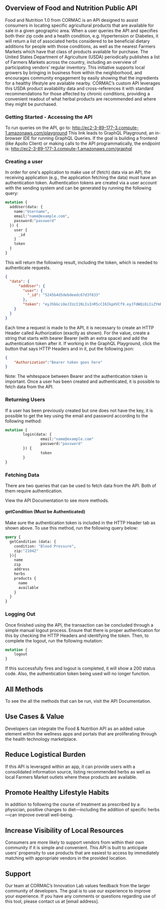 ## Overview of Food and Nutrition Public API
Food and Nutrition 1.0 from CORMAC is an API designed to assist consumers in locating specific agricultural products that are available for sale in a given geographic area. 
When a user queries the API and specifies both their zip code and a health condition, e.g. Hypertension or Diabetes, it will return a list of associated herbs considered to be beneficial dietary additions for people with those conditions, as well as the nearest Farmers Markets which have that class of products available for purchase.
The United States Department of Agriculture (USDA) periodically publishes a list of Farmers Markets across the country, including an overview of participating vendors’ regular inventory. This initiative supports local growers by bringing in business from within the neighborhood, and encourages community engagement by easily showing that the ingredients for a healthy lifestyle are available nearby.
CORMAC’s custom API leverages this USDA product availability data and cross-references it with standard recommendations for those affected by chronic conditions, providing a convenient readout of what herbal products are recommended and where they might be purchased.



### Getting Started - Accessing the API
To run queries on the API, go to:
http://ec2-3-89-177-3.compute-1.amazonaws.com/playground
This link leads to GraphQL Playground, an in-browser IDE for running GraphQL Queries.
If the goal is building a frontend (like Apollo Client) or making calls to the API programmatically, the endpoint is: http://ec2-3-89-177-3.compute-1.amazonaws.com/graphql



### Creating a user
In order for one's application to make use of (fetch) data via an API, the receiving application (e.g., the application fetching the data) must have an authentication token. Authentication tokens are created via a user account with the sending system and can be generated by running the following query:

```graphql
mutation {
  addUser(data: {
    name:"Username",
    email:"name@example.com",
    password:"password"
  }) {
    user {
      _id
    }
    token
  }
}

```
This will return the following result, including the token, which is needed to authenticate requests.
```json
{
  "data": {
      "addUser": {
        "user": {
          "_id": "5245b4d5debdeedc67d3f833"
        },
        "token": "eyJhbGciOeJIUzI1NiIsInR5cCI6IkpXVCf9.eyJfdWQiOiIsZYmRlZTBjNjdkMzk4MzMiLCJpYXQiOjE1NjQ4NDkzNjs9.Li_s6ZL6Bs__buQiuUcDU4FBgTcpu7dpN1CaStBONhk"
    }
  }
}

```
Each time a request is made to the API, it is necessary to create an HTTP Header called Authorization (exactly as shown). For the value, create a string that starts with bearer Bearer (with an extra space) and add the authentication token after it.
If working in the GraphQL Playground, click the button that says HTTP Headers and in it, put the following json:

```json
{
	"Authorization":"Bearer token goes here"
}

```
Note: The whitespace between Bearer and the authentication token is important.
Once a user has been created and authenticated, it is possible to fetch data from the API.


### Returning Users
If a user has been previously created but one does not have the key, it is possible to get the key using the email and password according to the following method:

```graphql
mutation {
        login(data: {
                email:"name@example.com"
                password:"password"
        }) {
                token
        }
}

```

### Fetching Data
There are two queries that can be used to fetch data from the API. Both of them require authentication.

View the API Documentation to see more methods.
#### getCondition (Must be Authenticated)
Make sure the authentication token is included in the HTTP Header tab as shown above. To use this method, run the following query below:
```graphql
query {
  getCondition (data: {
    condition: "Blood Pressure",
    zip:"21042"
  }){
    name
    zip
    address
    herbs
    products {
      name
      available
    }
  }
}

```
### Logging Out
Once finished using the API, the transaction can be concluded through a simple manual logout process. Ensure that there is proper authentication for this by checking the HTTP Headers and identifying the token. Then, to complete the logout, run the following mutation:

```graphql
mutation {
	logout
}

```
If this successfully fires and logout is completed, it will show a 200 status code. Also, the authentication token being used will no longer function.
## All Methods
To see the all the methods that can be run, visit the API Documentation.

## Use Cases & Value 
Developers can integrate the Food & Nutrition API as an added value element within the wellness apps and portals that are proliferating through the health technology marketplace. 

## Reduce Logistical Burden
If this API is leveraged within an app, it can provide users with a consolidated information source, listing recommended herbs as well as local Farmers Market outlets where these products are available.
## Promote Healthy Lifestyle Habits
In addition to following the course of treatment as prescribed by a physician, positive changes to diet—including the addition of specific herbs—can improve overall well-being. 
## Increase Visibility of Local Resources
Consumers are more likely to support vendors from within their own community if it is simple and convenient. This API is built to anticipate users’ propensity to use products that are easiest to access by immediately matching with appropriate vendors in the provided location.

## Support
Our team at CORMAC’s Innovation Lab values feedback from the larger community of developers. The goal is to use our experience to improve your experience. If you have any comments or questions regarding use of this tool, please contact us at [email address].

